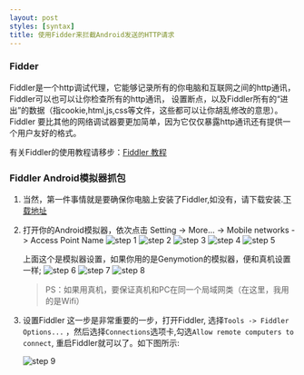 ```yaml
---
layout: post
styles: [syntax]
title: 使用Fidder来拦截Android发送的HTTP请求
---
```


### Fidder  

Fiddler是一个http调试代理，它能够记录所有的你电脑和互联网之间的http通讯，Fiddler可以也可以让你检查所有的http通讯，
设置断点，以及Fiddler所有的“进出”的数据（指cookie,html,js,css等文件，这些都可以让你胡乱修改的意思）。 
Fiddler 要比其他的网络调试器要更加简单，因为它仅仅暴露http通讯还有提供一个用户友好的格式。

有关Fiddler的使用教程请移步：[Fiddler 教程](http://kb.cnblogs.com/page/130367/)

### Fiddler Android模拟器抓包

1. 当然，第一件事情就是要确保你电脑上安装了Fiddler,如没有，请下载安装.[下载地址](http://www.telerik.com/download/fiddler)

2. 打开你的Android模拟器，依次点击 Setting -> More... -> Mobile networks -> Access Point Name
    ![step 1](../../../assets/img/2014-08-13/step_01.png)
    ![step 2](../../../assets/img/2014-08-13/step_02.png)
    ![step 3](../../../assets/img/2014-08-13/step_03.png)
    ![step 4](../../../assets/img/2014-08-13/step_04.png)
    ![step 5](../../../assets/img/2014-08-13/step_05.png)

   上面这个是模拟器设置，如果你用的是Genymotion的模拟器，便和真机设置一样;
   ![step 6](../../../assets/img/2014-08-13/step_06.png)
   ![step 7](../../../assets/img/2014-08-13/step_07.png)
   ![step 8](../../../assets/img/2014-08-13/step_08.png)
   
   > PS：如果用真机，要保证真机和PC在同一个局域网类（在这里，我用的是Wifi）

3. 设置Fiddler
	这一步是非常重要的一步，打开Fiddler, 选择`Tools -> Fiddler Options...` ，然后选择`Connections`选项卡,勾选`Allow remote computers to connect`,
	重启Fiddler就可以了。如下图所示:

    ![step 9](../../../assets/img/2014-08-13/step_09.png)